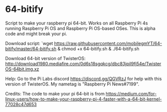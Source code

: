 # 64-bitify
Script to make your raspberry pi 64-bit. Works on all Raspberry Pi 4s running Raspberry Pi OS and Raspberry Pi OS-based OSes. This is alpha code and might break your pi. 

Download script: `wget https://raw.githubusercontent.com/mobilegmYT/64-bitify/master/64-bitify.sh & chmod +x 64-bitify.sh & ./64-bitify.sh

Download 64-bit version of TwisterOS: http://download1980.mediafire.com/0d6s18sgqkcg/dbc83jpil9fj54e/TwisterOS-64bit.img.xz

Help: Go to the Pi Labs discord https://discord.gg/QGVRzJ for help with this version of TwisterOS. My nametag is "Raspberry Pi News#7199".

Credits: The code to make your pi 64-bit is from https://medium.com/for-linux-users/how-to-make-your-raspberry-pi-4-faster-with-a-64-bit-kernel-77028c47d653

